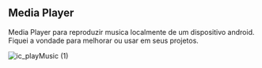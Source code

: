## Media Player
Media Player para reproduzir musica localmente de um dispositivo android. Fiquei a vondade para melhorar ou usar em seus projetos.

![ic_playMusic (1)](https://user-images.githubusercontent.com/72363971/113521924-16217080-9573-11eb-84fa-24464304907d.png)
